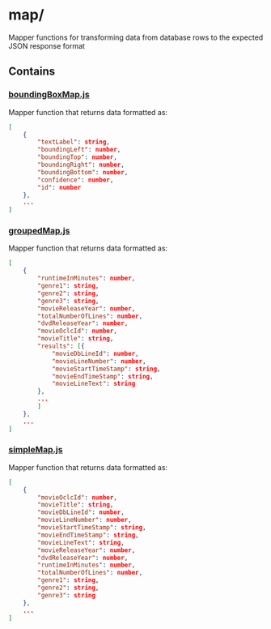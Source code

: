# map/

Mapper functions for transforming data from database rows to the expected JSON response format

## Contains

### [boundingBoxMap.js](boundingBoxMap.js)

Mapper function that returns data formatted as:

```json
[
    {
        "textLabel": string,
        "boundingLeft": number,
        "boundingTop": number,
        "boundingRight": number,
        "boundingBottom": number,
        "confidence": number,
        "id": number
    },
    ...
]
```

### [groupedMap.js](groupedMap.js)

Mapper function that returns data formatted as:

```json
[
    {
        "runtimeInMinutes": number,
        "genre1": string,
        "genre2": string,
        "genre3": string,
        "movieReleaseYear": number,
        "totalNumberOfLines": number,
        "dvdReleaseYear": number,
        "movieOclcId": number,
        "movieTitle": string,
        "results": [{
            "movieDbLineId": number,
            "movieLineNumber": number,
            "movieStartTimeStamp": string,
            "movieEndTimeStamp": string,
            "movieLineText": string
        },
        ...
        ]
    },
    ...
]
```

### [simpleMap.js](simpleMap.js)

Mapper function that returns data formatted as:

```json
[
    {
        "movieOclcId": number,
        "movieTitle": string,
        "movieDbLineId": number,
        "movieLineNumber": number,
        "movieStartTimeStamp": string,
        "movieEndTimeStamp": string,
        "movieLineText": string,
        "movieReleaseYear": number,
        "dvdReleaseYear": number,
        "runtimeInMinutes": number,
        "totalNumberOfLines": number,
        "genre1": string,
        "genre2": string,
        "genre3": string
    },
    ...
]
```

